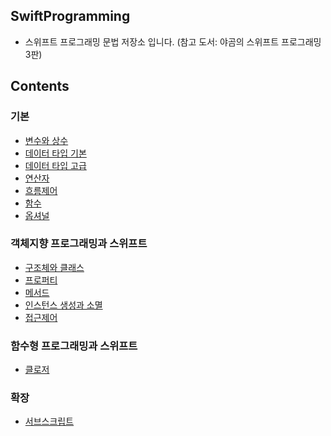 ## SwiftProgramming

* 스위프트 프로그래밍 문법 저장소 입니다. (참고 도서: 야곰의 스위프트 프로그래밍 3판)

## Contents

### 기본
* [변수와 상수](https://github.com/junlight94/SwiftProgramming/blob/main/varlet/main.swift)
* [데이터 타입 기본](https://github.com/junlight94/SwiftProgramming/blob/main/DataTypeBasic/main.swift)
* [데이터 타입 고급](https://github.com/junlight94/SwiftProgramming/blob/main/DataTypeAdvanced/main.swift)
* [연산자](https://github.com/junlight94/SwiftProgramming/blob/main/Operator/main.swift)
* [흐름제어](https://github.com/junlight94/SwiftProgramming/blob/main/FlowControl/main.swift)
* [함수](https://github.com/junlight94/SwiftProgramming/blob/main/Function/main.swift)
* [옵셔널](https://github.com/junlight94/SwiftProgramming/blob/main/Optionals/main.swift)

### 객체지향 프로그래밍과 스위프트
* [구조체와 클래스](https://github.com/junlight94/SwiftProgramming/blob/main/StructAndClass/main.swift)
* [프로퍼티](https://github.com/junlight94/SwiftProgramming/blob/main/Properties/main.swift)
* [메서드](https://github.com/junlight94/SwiftProgramming/blob/main/Method/main.swift)
* [인스턴스 생성과 소멸](https://github.com/junlight94/SwiftProgramming/blob/main/Initializer/main.swift)
* [접근제어]()

### 함수형 프로그래밍과 스위프트
* [클로저]()

### 확장
* [서브스크립트]()
